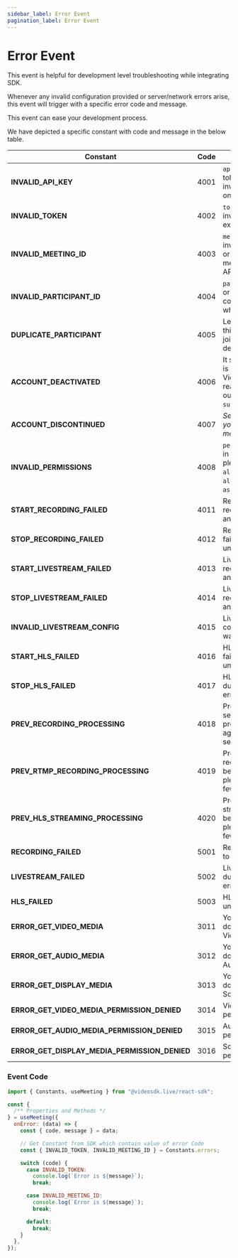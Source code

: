 ```yaml
---
sidebar_label: Error Event
pagination_label: Error Event
---
```


# Error Event

This event is helpful for development level troubleshooting while integrating SDK.

Whenever any invalid configuration provided or server/network errors arise, this event will trigger with a specific error code and message.

This event can ease your development process.

We have depicted a specific constant with code and message in the below table.

| Constant                                      | Code | Message                                                                                                               |
| --------------------------------------------- | ---- | --------------------------------------------------------------------------------------------------------------------- |
| **INVALID_API_KEY**                           | 4001 | `apikey` provided in the token is empty or invalid, please verify it on the dashboard.                                |
| **INVALID_TOKEN**                             | 4002 | `token` is empty or invalid or might have expired.                                                                    |
| **INVALID_MEETING_ID**                        | 4003 | `meetingId` is empty or invalid, please verify it or generate new meetingId using the API.                            |
| **INVALID_PARTICIPANT_ID**                    | 4004 | `participantId` is empty or invalid, it shouldn't contain any whitespaces.                                            |
| **DUPLICATE_PARTICIPANT**                     | 4005 | Leaving meeting, since this `participantId` joined from another device.                                               |
| **ACCOUNT_DEACTIVATED**                       | 4006 | It seems your account is deactivated by VideoSDK for some reason, you can reach out to us at `support@videosdk.live`. |
| **ACCOUNT_DISCONTINUED**                      | 4007 | _Server will respond you with specific message._                                                                      |
| **INVALID_PERMISSIONS**                       | 4008 | `permissions` provided in the token are invalid, please don't use `allow_join` or `allow_mod` with `ask_join`.        |
| **START_RECORDING_FAILED**                    | 4011 | Recording start request failed due to an unknown error.                                                               |
| **STOP_RECORDING_FAILED**                     | 4012 | Recording stop request failed due to an unknown error.                                                                |
| **START_LIVESTREAM_FAILED**                   | 4013 | Livestream start request failed due to an unknown error.                                                              |
| **STOP_LIVESTREAM_FAILED**                    | 4014 | Livestream stop request failed due to an unknown error.                                                               |
| **INVALID_LIVESTREAM_CONFIG**                 | 4015 | Livestream 'outputs' configuration provided was invalid.                                                              |
| **START_HLS_FAILED**                          | 4016 | HLS start request failed due to an unknown error.                                                                     |
| **STOP_HLS_FAILED**                           | 4017 | HLS stop request failed due to an unknown error.                                                                      |
| **PREV_RECORDING_PROCESSING**                 | 4018 | Previous recording session is being processed, please try again after few seconds!                                    |
| **PREV_RTMP_RECORDING_PROCESSING**            | 4019 | Previous RTMP recording session is being processed, please try again after few seconds!                               |
| **PREV_HLS_STREAMING_PROCESSING**             | 4020 | Previous HLS streaming session is being processed, please try again after few seconds!                                |
| **RECORDING_FAILED**                          | 5001 | Recording stopped due to an unknown error.                                                                            |
| **LIVESTREAM_FAILED**                         | 5002 | Livestream stopped due to an unknown error.                                                                           |
| **HLS_FAILED**                                | 5003 | HLS stopped due to an unknown error.                                                                                  |
| **ERROR_GET_VIDEO_MEDIA**                     | 3011 | Your browser/Device does not support Video.                                                                           |
| **ERROR_GET_AUDIO_MEDIA**                     | 3012 | Your browser/Device does not support Audio.                                                                           |
| **ERROR_GET_DISPLAY_MEDIA**                   | 3013 | Your browser/Device does not support Screen Sharing.                                                                  |
| **ERROR_GET_VIDEO_MEDIA_PERMISSION_DENIED**   | 3014 | Video capture permission denied.                                                                                      |
| **ERROR_GET_AUDIO_MEDIA_PERMISSION_DENIED**   | 3015 | Audio capture permission denied.                                                                                      |
| **ERROR_GET_DISPLAY_MEDIA_PERMISSION_DENIED** | 3016 | Screen sharing permission denied.                                                                                     |

### Event Code

```js
import { Constants, useMeeting } from "@videosdk.live/react-sdk";

const {
  /** Properties and Methods */
} = useMeeting({
  onError: (data) => {
    const { code, message } = data;

    // Get Constant from SDK which contain value of error Code
    const { INVALID_TOKEN, INVALID_MEETING_ID } = Constants.errors;

    switch (code) {
      case INVALID_TOKEN:
        console.log(`Error is ${message}`);
        break;

      case INVALID_MEETING_ID:
        console.log(`Error is ${message}`);
        break;

      default:
        break;
    }
  },
});
```
